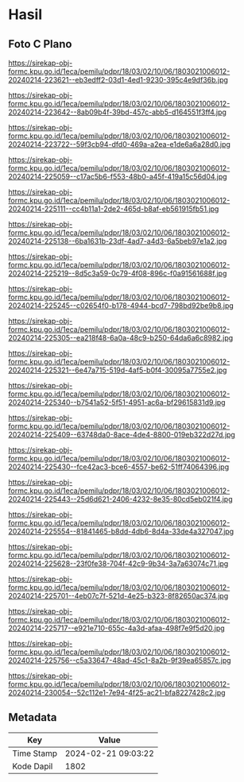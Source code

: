 # Hasil

## Foto C Plano

https://sirekap-obj-formc.kpu.go.id/1eca/pemilu/pdpr/18/03/02/10/06/1803021006012-20240214-223621--eb3edff2-03d1-4ed1-9230-395c4e9df36b.jpg

https://sirekap-obj-formc.kpu.go.id/1eca/pemilu/pdpr/18/03/02/10/06/1803021006012-20240214-223642--8ab09b4f-39bd-457c-abb5-d164551f3ff4.jpg

https://sirekap-obj-formc.kpu.go.id/1eca/pemilu/pdpr/18/03/02/10/06/1803021006012-20240214-223722--59f3cb94-dfd0-469a-a2ea-e1de6a6a28d0.jpg

https://sirekap-obj-formc.kpu.go.id/1eca/pemilu/pdpr/18/03/02/10/06/1803021006012-20240214-225059--c17ac5b6-f553-48b0-a45f-419a15c56d04.jpg

https://sirekap-obj-formc.kpu.go.id/1eca/pemilu/pdpr/18/03/02/10/06/1803021006012-20240214-225111--cc4b11a1-2de2-465d-b8af-eb561915fb51.jpg

https://sirekap-obj-formc.kpu.go.id/1eca/pemilu/pdpr/18/03/02/10/06/1803021006012-20240214-225138--6ba1631b-23df-4ad7-a4d3-6a5beb97e1a2.jpg

https://sirekap-obj-formc.kpu.go.id/1eca/pemilu/pdpr/18/03/02/10/06/1803021006012-20240214-225219--8d5c3a59-0c79-4f08-896c-f0a91561688f.jpg

https://sirekap-obj-formc.kpu.go.id/1eca/pemilu/pdpr/18/03/02/10/06/1803021006012-20240214-225245--c02654f0-b178-4944-bcd7-798bd92be9b8.jpg

https://sirekap-obj-formc.kpu.go.id/1eca/pemilu/pdpr/18/03/02/10/06/1803021006012-20240214-225305--ea218f48-6a0a-48c9-b250-64da6a6c8982.jpg

https://sirekap-obj-formc.kpu.go.id/1eca/pemilu/pdpr/18/03/02/10/06/1803021006012-20240214-225321--6e47a715-519d-4af5-b0f4-30095a7755e2.jpg

https://sirekap-obj-formc.kpu.go.id/1eca/pemilu/pdpr/18/03/02/10/06/1803021006012-20240214-225340--b7541a52-5f51-4951-ac6a-bf29615831d9.jpg

https://sirekap-obj-formc.kpu.go.id/1eca/pemilu/pdpr/18/03/02/10/06/1803021006012-20240214-225409--63748da0-8ace-4de4-8800-019eb322d27d.jpg

https://sirekap-obj-formc.kpu.go.id/1eca/pemilu/pdpr/18/03/02/10/06/1803021006012-20240214-225430--fce42ac3-bce6-4557-be62-51ff74064396.jpg

https://sirekap-obj-formc.kpu.go.id/1eca/pemilu/pdpr/18/03/02/10/06/1803021006012-20240214-225443--25d6d621-2406-4232-8e35-80cd5eb021f4.jpg

https://sirekap-obj-formc.kpu.go.id/1eca/pemilu/pdpr/18/03/02/10/06/1803021006012-20240214-225554--81841465-b8dd-4db6-8d4a-33de4a327047.jpg

https://sirekap-obj-formc.kpu.go.id/1eca/pemilu/pdpr/18/03/02/10/06/1803021006012-20240214-225628--23f0fe38-704f-42c9-9b34-3a7a63074c71.jpg

https://sirekap-obj-formc.kpu.go.id/1eca/pemilu/pdpr/18/03/02/10/06/1803021006012-20240214-225701--4eb07c7f-521d-4e25-b323-8f82650ac374.jpg

https://sirekap-obj-formc.kpu.go.id/1eca/pemilu/pdpr/18/03/02/10/06/1803021006012-20240214-225717--e921e710-655c-4a3d-afaa-498f7e9f5d20.jpg

https://sirekap-obj-formc.kpu.go.id/1eca/pemilu/pdpr/18/03/02/10/06/1803021006012-20240214-225756--c5a33647-48ad-45c1-8a2b-9f39ea65857c.jpg

https://sirekap-obj-formc.kpu.go.id/1eca/pemilu/pdpr/18/03/02/10/06/1803021006012-20240214-230054--52c112e1-7e94-4f25-ac21-bfa8227428c2.jpg


## Metadata

| Key        | Value               |
| ---------- | ------------------- |
| Time Stamp | 2024-02-21 09:03:22 |
| Kode Dapil | 1802                |



